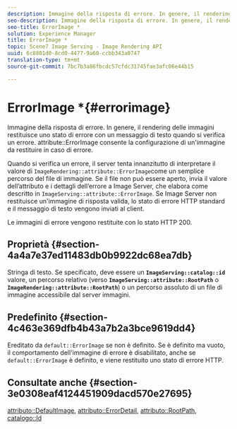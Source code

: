 ```yaml
---
description: Immagine della risposta di errore. In genere, il rendering delle immagini restituisce uno stato di errore con un messaggio di testo quando si verifica un errore. attribute ErrorImage consente la configurazione di un'immagine da restituire in caso di errore.
seo-description: Immagine della risposta di errore. In genere, il rendering delle immagini restituisce uno stato di errore con un messaggio di testo quando si verifica un errore. attribute ErrorImage consente la configurazione di un'immagine da restituire in caso di errore.
seo-title: ErrorImage *
solution: Experience Manager
title: ErrorImage *
topic: Scene7 Image Serving - Image Rendering API
uuid: 6c8801d0-8cd0-4477-9a60-ccbb343a0747
translation-type: tm+mt
source-git-commit: 7bc7b3a86fbcdc57cfdc31745fae3afc06e44b15

---
```



# ErrorImage *{#errorimage}

Immagine della risposta di errore. In genere, il rendering delle immagini restituisce uno stato di errore con un messaggio di testo quando si verifica un errore. attribute::ErrorImage consente la configurazione di un&#39;immagine da restituire in caso di errore.

Quando si verifica un errore, il server tenta innanzitutto di interpretare il valore di `ImageRendering::attribute::ErrorImage`come un semplice percorso del file di immagine. Se il file non può essere aperto, invia il valore dell’attributo e i dettagli dell’errore a Image Server, che elabora come descritto in `ImageServing::attribute::ErrorImage`. Se Image Server non restituisce un&#39;immagine di risposta valida, lo stato di errore HTTP standard e il messaggio di testo vengono inviati al client.

Le immagini di errore vengono restituite con lo stato HTTP 200.

## Proprietà {#section-4a4a7e37ed11483db0b9922dc68ea7db}

Stringa di testo. Se specificato, deve essere un **`ImageServing::catalog::id`** valore, un percorso relativo (verso **`ImageServing::attribute::RootPath`** o **`ImageRendering::attribute::RootPath`**) o un percorso assoluto di un file di immagine accessibile dal server immagini.

## Predefinito {#section-4c463e369dfb4b43a7b2a3bce9619dd4}

Ereditato da `default::ErrorImage` se non è definito. Se è definito ma vuoto, il comportamento dell&#39;immagine di errore è disabilitato, anche se `default::ErrorImage` è definito, e viene restituito uno stato di errore HTTP.

## Consultate anche {#section-3e0308eaf4124451909dacd570e27695}

[attributo::DefaultImage](../../../../../ir-api/material-cat/image-rendering-api-ref/c-ir-material-catalog/c-ir-attributes-reference/r-ir-defaultpix.md#reference-102c98f9b5d24d2aaaeb756653fb0e6f), [attributo::ErrorDetail](../../../../../ir-api/material-cat/image-rendering-api-ref/c-ir-material-catalog/c-ir-attributes-reference/r-ir-errordetail.md#reference-123b56eed6cf49cea6e0490672b7c53b), [attributo::RootPath](../../../../../ir-api/material-cat/image-rendering-api-ref/c-ir-material-catalog/c-ir-attributes-reference/r-ir-rootpath.md#reference-a4d7c96b62e14fcbad1740c702f160f3), [catalogo::Id](../../../../../ir-api/material-cat/image-rendering-api-ref/c-ir-material-catalog/c-ir-material-data-reference/r-ir-id.md#reference-cba2a53a952e403fb57a4e8569f9cf85)
